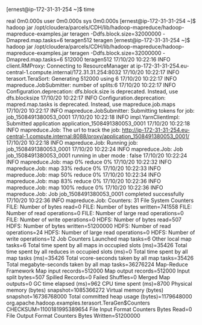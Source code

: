 [ernest@ip-172-31-31-254 ~]$ time

real    0m0.000s
user    0m0.000s
sys     0m0.000s
[ernest@ip-172-31-31-254 ~]$ hadoop jar /opt/cloudera/parcels/CDH/lib/hadoop-mapreduce/hadoop-mapreduce-examples.jar teragen -Ddfs.block.size=32000000 -Dmapred.map.tasks=6 teragen512
teragen <num rows> <output dir>
[ernest@ip-172-31-31-254 ~]$ hadoop jar /opt/cloudera/parcels/CDH/lib/hadoop-mapreduce/hadoop-mapreduce-examples.jar teragen -Ddfs.block.size=32000000 -Dmapred.map.tasks=6 512000 teragen512
17/10/20 10:22:16 INFO client.RMProxy: Connecting to ResourceManager at ip-172-31-31-254.eu-central-1.compute.internal/172.31.31.254:8032
17/10/20 10:22:17 INFO terasort.TeraSort: Generating 512000 using 6
17/10/20 10:22:17 INFO mapreduce.JobSubmitter: number of splits:6
17/10/20 10:22:17 INFO Configuration.deprecation: dfs.block.size is deprecated. Instead, use dfs.blocksize
17/10/20 10:22:17 INFO Configuration.deprecation: mapred.map.tasks is deprecated. Instead, use mapreduce.job.maps
17/10/20 10:22:17 INFO mapreduce.JobSubmitter: Submitting tokens for job: job_1508491380053_0001
17/10/20 10:22:18 INFO impl.YarnClientImpl: Submitted application application_1508491380053_0001
17/10/20 10:22:18 INFO mapreduce.Job: The url to track the job: http://ip-172-31-31-254.eu-central-1.compute.internal:8088/proxy/application_1508491380053_0001/
17/10/20 10:22:18 INFO mapreduce.Job: Running job: job_1508491380053_0001
17/10/20 10:22:24 INFO mapreduce.Job: Job job_1508491380053_0001 running in uber mode : false
17/10/20 10:22:24 INFO mapreduce.Job:  map 0% reduce 0%
17/10/20 10:22:32 INFO mapreduce.Job:  map 33% reduce 0%
17/10/20 10:22:33 INFO mapreduce.Job:  map 50% reduce 0%
17/10/20 10:22:34 INFO mapreduce.Job:  map 83% reduce 0%
17/10/20 10:22:36 INFO mapreduce.Job:  map 100% reduce 0%
17/10/20 10:22:36 INFO mapreduce.Job: Job job_1508491380053_0001 completed successfully
17/10/20 10:22:36 INFO mapreduce.Job: Counters: 31
        File System Counters
                FILE: Number of bytes read=0
                FILE: Number of bytes written=741558
                FILE: Number of read operations=0
                FILE: Number of large read operations=0
                FILE: Number of write operations=0
                HDFS: Number of bytes read=507
                HDFS: Number of bytes written=51200000
                HDFS: Number of read operations=24
                HDFS: Number of large read operations=0
                HDFS: Number of write operations=12
        Job Counters
                Launched map tasks=6
                Other local map tasks=6
                Total time spent by all maps in occupied slots (ms)=35426
                Total time spent by all reduces in occupied slots (ms)=0
                Total time spent by all map tasks (ms)=35426
                Total vcore-seconds taken by all map tasks=35426
                Total megabyte-seconds taken by all map tasks=36276224
        Map-Reduce Framework
                Map input records=512000
                Map output records=512000
                Input split bytes=507
                Spilled Records=0
                Failed Shuffles=0
                Merged Map outputs=0
                GC time elapsed (ms)=962
                CPU time spent (ms)=8700
                Physical memory (bytes) snapshot=1085366272
                Virtual memory (bytes) snapshot=16736768000
                Total committed heap usage (bytes)=1179648000
        org.apache.hadoop.examples.terasort.TeraGen$Counters
                CHECKSUM=1100181995389654
        File Input Format Counters
                Bytes Read=0
        File Output Format Counters
                Bytes Written=51200000
